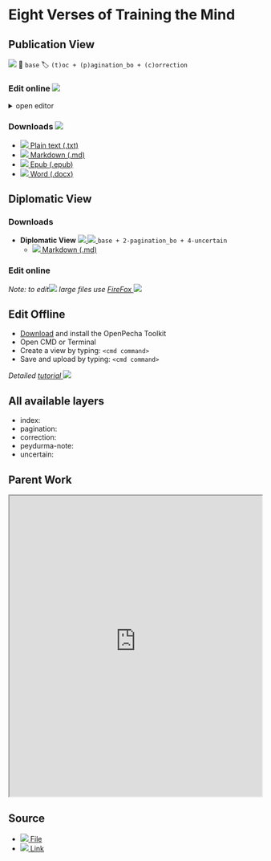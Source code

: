 # Eight Verses of Training the Mind

## Publication View

![](https://img.icons8.com/color/20/000000/layers.png) 📄 `base` 🏷 `(t)oc + (p)agination_bo + (c)orrection`


### Edit online <img src="https://img.icons8.com/color/20/000000/edit-property.png">
<details><summary> open editor </summary><blockquote>
<iframe src="https://prose.io/#OpenPecha/P000783/edit/publication/v001.txt" width="100%" height="600"></iframe>
</blockquote></details>

### Downloads <img src="https://img.icons8.com/cotton/20/000000/download-from-cloud.png">
- [![](https://img.icons8.com/color/20/000000/txt.png) Plain text (.txt)](https://github.com/OpenPecha/P000783/releases/download/v02/Eight_Verses_of_Training_the_Mind-v001.txt)
- [![](https://img.icons8.com/color/20/000000/markdown.png) Markdown (.md)](link)
- [![](https://img.icons8.com/color/20/000000/epub.png) Epub (.epub)](link)
- [![](https://img.icons8.com/color/20/000000/microsoft-word-2019.png) Word (.docx)](link)


## Diplomatic View

### Downloads

- **Diplomatic View** [ ![](https://img.icons8.com/color/18/000000/edit.png) ![](https://img.icons8.com/color/18/000000/layers.png) ](http://prose.io/#OpenPecha/P000783/tree/diplomatic) `base + 2-pagination_bo + 4-uncertain`
    - [![](https://img.icons8.com/color/24/000000/markdown.png) Markdown (.md)](link)

### Edit online

_Note: to edit![](https://img.icons8.com/color/16/000000/edit.png) large files use [FireFox ![](https://img.icons8.com/color/16/000000/firefox.png)](https://www.mozilla.org/)_

## Edit Offline

- [Download](link) and install the OpenPecha Toolkit
- Open CMD or Terminal
- Create a view by typing: `<cmd command>`
- Save and upload by typing: `<cmd command>`

_Detailed [tutorial ![](https://img.icons8.com/color/16/000000/classroom.png)](link)_


## All available layers
- index: <description>
- pagination: <description>
- correction: <description>
- peydurma-note: <description>
- uncertain: <description>

## Parent Work
<iframe src="https://raw.githubusercontent.com/OpenPecha/works/master/W00004123.yml" width="100%" height="600"></iframe>

## Source 
- [![](https://img.icons8.com/color/24/000000/download.png) File](https://github.com/OpenPecha/P000783/releases/download/v01/Eight_Verses_of_Training_the_Mind_Lotsawa_House.html) 
- [![](https://img.icons8.com/color/24/000000/link.png) Link](https://www.lotsawahouse.org/tibetan-masters/geshe-langri-thangpa/eight-verses-training-mind)
